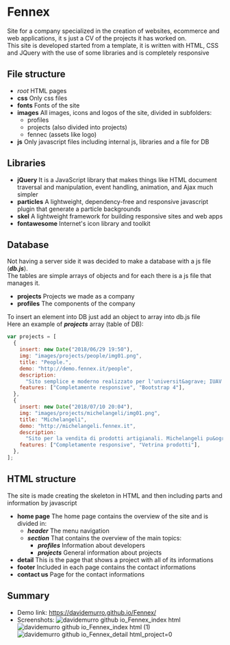# Fennex

Site for a company specialized in the creation of websites, ecommerce and web applications, it s just a CV of the projects it has worked on. <br>
This site is developed started from a template, it is written with HTML, CSS and JQuery with the use of some libraries and is completely responsive

## File structure

- _root_
  HTML pages
- **css**
  Only css files
- **fonts**
  Fonts of the site
- **images**
  All images, icons and logos of the site, divided in subfolders:
  - profiles
  - projects (also divided into projects)
  - fennec (assets like logo)
- **js**
  Only javascript files including internal js, libraries and a file for DB

## Libraries

- **jQuery**
  It is a JavaScript library that makes things like HTML document traversal and manipulation, event handling, animation, and Ajax much simpler
- **particles**
  A lightweight, dependency-free and responsive javascript plugin that generate a particle backgrounds
- **skel**
  A lightweight framework for building responsive sites and web apps
- **fontawesome**
  Internet's icon library and toolkit

## Database

Not having a server side it was decided to make a database with a js file (**_db.js_**). <br>
The tables are simple arrays of objects and for each there is a js file that manages it.

- **projects**
  Projects we made as a company
- **profiles**
  The components of the company

To insert an element into DB just add an object to array into db.js file <br>
Here an example of **_projects_** array (table of DB):

```javascript
var projects = [
  {
    insert: new Date("2018/06/29 19:50"),
    img: "images/projects/people/img01.png",
    title: "People.",
    demo: "http://demo.fennex.it/people",
    description:
      "Sito semplice e moderno realizzato per l'universit&agrave; IUAV di Venezia. Il sito a fatto guadagnare un bel 30 e lode alla nostra amica. <span class='icon fa-smile-o'></span>",
    features: ["Completamente responsive", "Bootstrap 4"],
  },
  {
    insert: new Date("2018/07/10 20:04"),
    img: "images/projects/michelangeli/img01.png",
    title: "Michelangeli",
    demo: "http://michelangeli.fennex.it",
    description:
      "Sito per la vendita di prodotti artigianali. Michelangeli pu&ograve; sembrare un semplice mercatino d'artigianato, ma non lasciatevi ingannare! nei suoi prodotti c'&egrave; tutto l'amore di una mamma! <span class='icon fa-heart'></span>",
    features: ["Completamente responsive", "Vetrina prodotti"],
  },
];
```

## HTML structure

The site is made creating the skeleton in HTML and then including parts and information by javascript

- **home page**
  The home page contains the overview of the site and is divided in:
  - **_header_**
    The menu navigation
  - **_section_**
    That contains the overview of the main topics:
    - **_profiles_**
      Information about developers
    - **_projects_**
      General information about projects
- **detail**
  This is the page that shows a project with all of its informations
- **footer**
  Included in each page contains the contact informations
- **contact us**
  Page for the contact informations

## Summary

- Demo link: https://davidemurro.github.io/Fennex/
- Screenshots:
  ![davidemurro github io_Fennex_index html](https://github.com/DavideMurro/Fennex/assets/118051417/f76fb696-3063-400e-86b2-f803635dbbab)
  ![davidemurro github io_Fennex_index html (1)](https://github.com/DavideMurro/Fennex/assets/118051417/a12b8150-97dc-4172-8214-f2566faa9443)
  ![davidemurro github io_Fennex_detail html_project=0](https://github.com/DavideMurro/Fennex/assets/118051417/5186f4b9-070b-4876-b3ac-23d6335bca8e)

